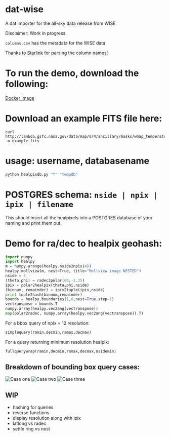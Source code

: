 # dat-wise

A dat importer for the all-sky data release from WISE

Disclaimer: Work in progress

`columns.csv` has the metadata for the WISE data

Thanks to [Starlink](https://github.com/Starlink/starjava/blob/a3fb3f770ca7308784df21597377ed781d995ca8/ttools/src/resources/uk/ac/starlink/ttools/example/allwise-meta-full.txt) for parsing the column names!

# To run the demo, download the following:
[Docker image](https://github.com/pkafei/docker_scipy)

# Download an example FITS file here: 

```
curl http://lambda.gsfc.nasa.gov/data/map/dr4/ancillary/masks/wmap_temperature_analysis_mask_r9_7yr_v4.fits -o example.fits
```

# usage: username, databasename

```python
python healpixdb.py "Y" "tempdb"
```

# POSTGRES schema: `nside | npix | ipix | filename`
This should insert all the healpixels into a POSTGRES database of your naming and print them out.

# Demo for ra/dec to healpix geohash:

```python
import numpy
import healpy
m = numpy.arange(healpy.nside2npix(4))
healpy.mollview(m, nest=True, title="Mollview image NESTED")
nside = 4
(theta,phi) = radec2polar(60,-1.25)
ipix = polar2healpix(theta,phi,nside)
(binnum, remainder) = ipix2tuple(ipix,nside)
print tuple2hash(binnum,remainder)
bounds = healpy.boundaries(1,0,nest=True,step=1)
vectranspose = bounds.T
numpy.array(healpy.vec2ang(vectranspose))
map(polar2radec, numpy.array(healpy.vec2ang(vectranspose)).T)
```

For a bbox query of npix = 12 resolution:

```python
simplequery(ramin,decmin,ramax,decmax)
```

For a query returning minimum resolution healpix:

```python
fullquerywrap(ramin,decmin,ramax,decmax,nsidemin)
```

## Breakdown of bounding box query cases:
![Case one](https://cloud.githubusercontent.com/assets/7133238/6182724/dbb15d46-b2fe-11e4-9aa8-213ab5461dec.png "Healpix corner in bbox")
![Case two](https://cloud.githubusercontent.com/assets/7133238/6182725/dbb46130-b2fe-11e4-82d8-c10785cb1375.png "Bbox corner in healpix")
![Case three](https://cloud.githubusercontent.com/assets/7133238/6182726/dbb63690-b2fe-11e4-8cc0-0f839f74c476.png "Bbox edge intersects diagonals of Healpix")


## WIP

- hashing for queries
- reverse functions
- display resolution along with ipix
- latlong vs radec
- settle ring vs nest

